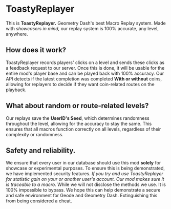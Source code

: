 # ToastyReplayer
This is **ToastyReplayer.** Geometry Dash's best Macro Replay system. Made with _showcasers in mind,_ our replay system is 100% accurate, any level, anywhere.

## How does it work?
ToastyReplayer records players' clicks on a level and sends these clicks as a feedback request to our server. Once this is done, it will be usable for the entire mod's player base and can be played back with 100% accuracy. Our API detects if the latest completion was completed **With or without** coins, allowing for replayers to decide if they want coin-related routes on the playback.

## What about random or route-related levels?
Our replays save the **UserID's Seed**, which determines randomness throughout the level, allowing for the accuracy to stay the same. This ensures that all macros function correctly on all levels, regardless of their complexity or randomness.

## Safety and reliability.

We ensure that every user in our database should use this mod **solely** for showcase or experimental purposes. To ensure this is being demonstrated, we have implemented security features. _If you try and use ToastyReplayer for statistic gain on your or another user's account. Our mod makes sure it is traceable to a macro._ While we will not disclose the methods we use. It is 100% impossible to bypass. We hope this can help demonstrate a secure and safe environment for Geode and Geometry Dash. Extinguishing this from being considered a cheat.
